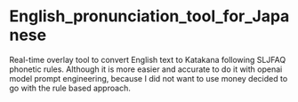 # English_pronunciation_tool_for_Japanese
 Real-time overlay tool to convert English text to Katakana following SLJFAQ phonetic rules. Although it is more easier and accurate to do it with openai model prompt engineering, because I did not want to use money decided to go with the rule based approach.
